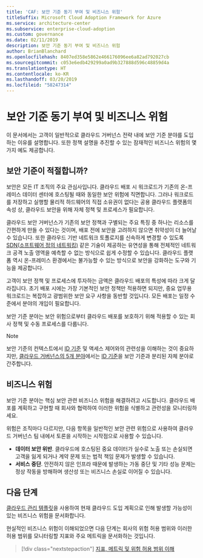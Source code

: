 ```yaml
---
title: 'CAF: 보안 기준 동기 부여 및 비즈니스 위험'
titleSuffix: Microsoft Cloud Adoption Framework for Azure
ms.service: architecture-center
ms.subservice: enterprise-cloud-adoption
ms.custom: governance
ms.date: 02/11/2019
description: 보안 기준 동기 부여 및 비즈니스 위험
author: BrianBlanchard
ms.openlocfilehash: 8407ed358e5862e466176096ee6a82ad792027cb
ms.sourcegitcommit: c053e6edb429299a0ad9b327888d596c48859d4a
ms.translationtype: HT
ms.contentlocale: ko-KR
ms.lasthandoff: 03/20/2019
ms.locfileid: "58247314"
---
```

# <a name="security-baseline-motivations-and-business-risks"></a>보안 기준 동기 부여 및 비즈니스 위험

이 문서에서는 고객이 일반적으로 클라우드 거버넌스 전략 내에 보안 기준 분야를 도입하는 이유를 설명합니다. 또한 정책 설명을 추진할 수 있는 잠재적인 비즈니스 위험의 몇 가지 예도 제공합니다.

<!-- markdownlint-disable MD026 -->

## <a name="is-a-security-baseline-relevant"></a>보안 기준이 적절합니까?

보안은 모든 IT 조직의 주요 관심사입니다. 클라우드 배포 시 워크로드가 기존의 온-프레미스 데이터 센터에 호스팅될 때와 동일한 보안 위험에 직면합니다. 그러나 워크로드를 저장하고 실행할 물리적 하드웨어의 직접 소유권이 없다는 공용 클라우드 플랫폼의 속성 상, 클라우드 보안을 위해 자체 정책 및 프로세스가 필요합니다.

클라우드 보안 거버넌스가 기존의 보안 정책과 구별되는 주요 특징 중 하나는 리소스를 간편하게 만들 수 있다는 것이며, 배포 전에 보안을 고려하지 않으면 취약성이 더 늘어날 수 있습니다. 또한 클라우드 기반 네트워크 토폴로지를 신속하게 변경할 수 있도록 [SDN(소프트웨어 정의 네트워킹)](../../decision-guides/software-defined-network/overview.md) 같은 기술이 제공하는 유연성을 통해 전체적인 네트워크 공격 노출 영역을 예측할 수 없는 방식으로 쉽게 수정할 수 있습니다. 클라우드 플랫폼 역시 온-프레미스 환경에서는 불가능할 수 있는 방식으로 보안을 강화하는 도구와 기능을 제공합니다.

고객이 보안 정책 및 프로세스에 투자하는 금액은 클라우드 배포의 특성에 따라 크게 달라집니다. 초기 배포 시에는 가장 기본적인 보안 정책만 적용하면 되지만, 중요 업무용 워크로드는 복잡하고 광범위한 보안 요구 사항을 동반할 것입니다. 모든 배포는 일정 수준에서 분야의 개입이 필요합니다.

보안 기준 분야는 보안 위험으로부터 클라우드 배포를 보호하기 위해 적용할 수 있는 회사 정책 및 수동 프로세스를 다룹니다.

> [!NOTE]
>보안 기준의 컨텍스트에서 [ID 기준](../identity-baseline/overview.md) 및 액세스 제어와의 관련성을 이해하는 것이 중요하지만, [클라우드 거버넌스의 5개 분야](../overview.md)에서는 [ID 기준](../identity-baseline/overview.md)을 보안 기준과 분리된 자체 분야로 간주합니다.

## <a name="business-risk"></a>비즈니스 위험

보안 기준 분야는 핵심 보안 관련 비즈니스 위험을 해결하려고 시도합니다. 클라우드 배포를 계획하고 구현할 때 회사와 협력하여 이러한 위험을 식별하고 관련성을 모니터링하세요.

위험은 조직마다 다르지만, 다음 항목을 일반적인 보안 관련 위험으로 사용하여 클라우드 거버넌스 팀 내에서 토론을 시작하는 시작점으로 사용할 수 있습니다.

- **데이터 보안 위반**. 클라우드에 호스팅된 중요 데이터가 실수로 노출 또는 손실되면 고객을 잃게 되거나 계약 문제 또는 법적 책임 문제가 발생할 수 있습니다.
- **서비스 중단**. 안전하지 않은 인프라 때문에 발생하는 가동 중단 및 기타 성능 문제는 정상 작동을 방해하며 생산성 또는 비즈니스 손실로 이어질 수 있습니다.

## <a name="next-steps"></a>다음 단계

[클라우드 관리 템플릿](./template.md)을 사용하여 현재 클라우드 도입 계획으로 인해 발생할 가능성이 있는 비즈니스 위험을 문서화합니다.

현실적인 비즈니스 위험이 이해되었으면 다음 단계는 회사의 위험 허용 범위와 이러한 허용 범위를 모니터링할 지표와 주요 메트릭을 문서화하는 것입니다.

> [!div class="nextstepaction"]
> [지표, 메트릭 및 위험 허용 범위 이해](./metrics-tolerance.md)
